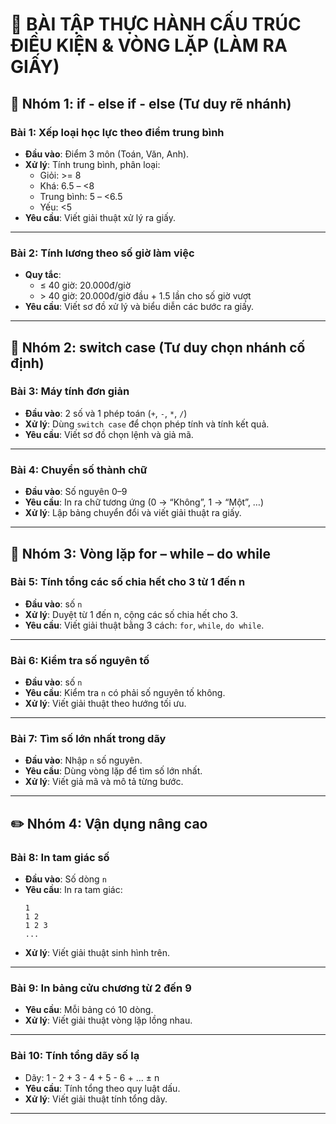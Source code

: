 
# 📘 BÀI TẬP THỰC HÀNH CẤU TRÚC ĐIỀU KIỆN & VÒNG LẶP (LÀM RA GIẤY)

## 🧠 Nhóm 1: if - else if - else (Tư duy rẽ nhánh)

### Bài 1: Xếp loại học lực theo điểm trung bình
- **Đầu vào**: Điểm 3 môn (Toán, Văn, Anh).
- **Xử lý**: Tính trung bình, phân loại:
  - Giỏi: >= 8
  - Khá: 6.5 – <8
  - Trung bình: 5 – <6.5
  - Yếu: <5
- **Yêu cầu**: Viết giải thuật xử lý ra giấy.

---

### Bài 2: Tính lương theo số giờ làm việc
- **Quy tắc**:
  - ≤ 40 giờ: 20.000đ/giờ
  - \> 40 giờ: 20.000đ/giờ đầu + 1.5 lần cho số giờ vượt
- **Yêu cầu**: Viết sơ đồ xử lý và biểu diễn các bước ra giấy.

---

## 🎯 Nhóm 2: switch case (Tư duy chọn nhánh cố định)

### Bài 3: Máy tính đơn giản
- **Đầu vào**: 2 số và 1 phép toán (`+`, `-`, `*`, `/`)
- **Xử lý**: Dùng `switch case` để chọn phép tính và tính kết quả.
- **Yêu cầu**: Viết sơ đồ chọn lệnh và giả mã.

---

### Bài 4: Chuyển số thành chữ
- **Đầu vào**: Số nguyên 0–9
- **Yêu cầu**: In ra chữ tương ứng (0 → “Không”, 1 → “Một”, …)
- **Xử lý**: Lập bảng chuyển đổi và viết giải thuật ra giấy.

---

## 🔁 Nhóm 3: Vòng lặp for – while – do while

### Bài 5: Tính tổng các số chia hết cho 3 từ 1 đến n
- **Đầu vào**: số `n`
- **Xử lý**: Duyệt từ 1 đến n, cộng các số chia hết cho 3.
- **Yêu cầu**: Viết giải thuật bằng 3 cách: `for`, `while`, `do while`.

---

### Bài 6: Kiểm tra số nguyên tố
- **Đầu vào**: số `n`
- **Yêu cầu**: Kiểm tra `n` có phải số nguyên tố không.
- **Xử lý**: Viết giải thuật theo hướng tối ưu.

---

### Bài 7: Tìm số lớn nhất trong dãy
- **Đầu vào**: Nhập `n` số nguyên.
- **Yêu cầu**: Dùng vòng lặp để tìm số lớn nhất.
- **Xử lý**: Viết giả mã và mô tả từng bước.

---

## ✏️ Nhóm 4: Vận dụng nâng cao

### Bài 8: In tam giác số
- **Đầu vào**: Số dòng `n`
- **Yêu cầu**: In ra tam giác:
  ```
  1
  1 2
  1 2 3
  ...
  ```
- **Xử lý**: Viết giải thuật sinh hình trên.

---

### Bài 9: In bảng cửu chương từ 2 đến 9
- **Yêu cầu**: Mỗi bảng có 10 dòng.
- **Xử lý**: Viết giải thuật vòng lặp lồng nhau.

---

### Bài 10: Tính tổng dãy số lạ
- Dãy: 1 - 2 + 3 - 4 + 5 - 6 + ... ± n
- **Yêu cầu**: Tính tổng theo quy luật dấu.
- **Xử lý**: Viết giải thuật tính tổng dãy.

---
